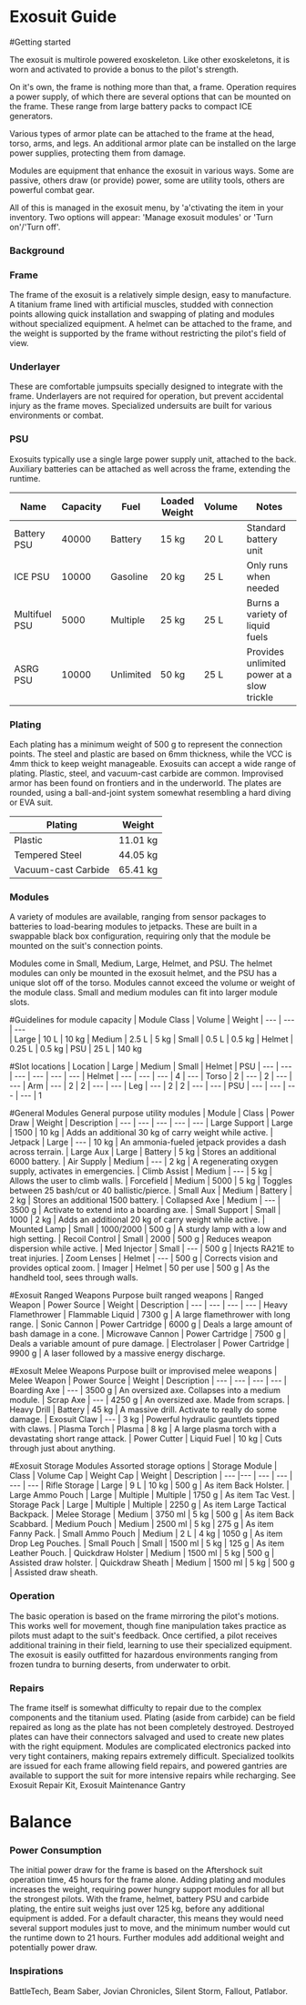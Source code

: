 # Exosuit Guide

#Getting started

The exosuit is multirole powered exoskeleton. Like other exoskeletons, it is worn and activated to provide a bonus to the pilot's strength. 

On it's own, the frame is nothing more than that, a frame. Operation requires a power supply, of which there are several options that can be mounted on the frame. These range from large battery packs to compact ICE generators.

Various types of armor plate can be attached to the frame at the head, torso, arms, and legs. An additional armor plate can be installed on the large power supplies, protecting them from damage.

Modules are equipment that enhance the exosuit in various ways. Some are passive, others draw (or provide) power, some are utility tools, others are powerful combat gear.

All of this is managed in the exosuit menu, by 'a'ctivating the item in your inventory. Two options will appear: 'Manage exosuit modules' or 'Turn on'/'Turn off'.

### Background
### Frame
The frame of the exosuit is a relatively simple design, easy to manufacture.  A titanium frame lined with artificial muscles, studded with connection points allowing quick installation and swapping of plating and modules without specialized equipment. A helmet can be attached to the frame, and the weight is supported by the frame without restricting the pilot's field of view.

### Underlayer
These are comfortable jumpsuits specially designed to integrate with the frame.  Underlayers are not required for operation, but prevent accidental injury as the frame moves.  Specialized undersuits are built for various environments or combat.

### PSU
Exosuits typically use a single large power supply unit, attached to the back.  Auxiliary batteries can be attached as well across the frame, extending the runtime. 

| Name          | Capacity | Fuel      | Loaded Weight | Volume | Notes
| ---           | ---      | ---       | ---           | ---    | ---
| Battery PSU   |   40000  | Battery   | 15 kg         | 20 L   | Standard battery unit
| ICE PSU       |   10000  | Gasoline  | 20 kg         | 25 L   | Only runs when needed
| Multifuel PSU |    5000  | Multiple  | 25 kg         | 25 L   | Burns a variety of liquid fuels
| ASRG PSU      |   10000  | Unlimited | 50 kg         | 25 L   | Provides unlimited power at a slow trickle


### Plating
Each plating has a minimum weight of 500 g to represent the connection points.  The steel and plastic are based on 6mm thickness, while the VCC is 4mm thick to keep weight manageable.  Exosuits can accept a wide range of plating.  Plastic, steel, and vacuum-cast carbide are common.  Improvised armor has been found on frontiers and in the underworld.  The plates are rounded, using a ball-and-joint system somewhat resembling a hard diving or EVA suit.

| Plating              | Weight   
| ---                  | ---
| Plastic              | 11.01 kg
| Tempered Steel       | 44.05 kg
| Vacuum-cast Carbide  | 65.41 kg 
   
### Modules
A variety of modules are available, ranging from sensor packages to batteries to load-bearing modules to jetpacks.  These are built in a swappable black box configuration, requiring only that the module be mounted on the suit's connection points. 

Modules come in Small, Medium, Large, Helmet, and PSU. The helmet modules can only be mounted in the exosuit helmet, and the PSU has a unique slot off of the torso.  Modules cannot exceed the volume or weight of the module class. Small and medium modules can fit into larger module slots.

#Guidelines for module capacity
| Module Class | Volume | Weight
| ---          | ---    | ---   
| Large        |   10 L |  10 kg
| Medium       |  2.5 L |   5 kg
| Small        |  0.5 L | 0.5 kg
| Helmet       | 0.25 L | 0.5 kg
| PSU          |   25 L | 140 kg

#Slot locations
| Location | Large | Medium | Small | Helmet | PSU
| ---      | ---   | ---    | ---   | ---    | ---
| Helmet   | ---   | ---    | ---   | 4      | ---
| Torso    | 2     | ---    | 2     | ---    | ---
| Arm      | ---   | 2      | 2     | ---    | ---
| Leg      | ---   | 2      | 2     | ---    | ---
| PSU      | ---   | ---    | ---   | ---    | 1 

#General Modules
General purpose utility modules
| Module         | Class  | Power Draw | Weight | Description
| ---            | ---    | ---        | ---    | ---
| Large Support  | Large  | 1500       |  10 kg | Adds an additional 30 kg of carry weight while active.
| Jetpack        | Large  | ---        |  10 kg | An ammonia-fueled jetpack provides a dash across terrain.
| Large Aux      | Large  | Battery    |   5 kg | Stores an additional 6000 battery.
| Air Supply     | Medium | ---        |   2 kg | A regenerating oxygen supply, activates in emergencies.
| Climb Assist   | Medium | ---        |   5 kg | Allows the user to climb walls.
| Forcefield     | Medium | 5000       |   5 kg | Toggles between 25 bash/cut or 40 ballistic/pierce.
| Small Aux      | Medium | Battery    |   2 kg | Stores an additional 1500 battery.
| Collapsed Axe  | Medium | ---        | 3500 g | Activate to extend into a boarding axe.
| Small Support  | Small  | 1000       |   2 kg | Adds an additional 20 kg of carry weight while active.
| Mounted Lamp   | Small  | 1000/2000  |  500 g | A sturdy lamp with a low and high setting.
| Recoil Control | Small  | 2000       |  500 g | Reduces weapon dispersion while active.
| Med Injector   | Small  | ---        |  500 g | Injects RA21E to treat injuries.
| Zoom Lenses    | Helmet | ---        |  500 g | Corrects vision and provides optical zoom.
| Imager         | Helmet | 50 per use |  500 g | As the handheld tool, sees through walls.

#Exosuit Ranged Weapons
Purpose built ranged weapons
| Ranged Weapon      | Power Source     | Weight | Description
| ---                | ---              | ---    | ---
| Heavy Flamethrower | Flammable Liquid | 7300 g | A large flamethrower with long range.
| Sonic Cannon       | Power Cartridge  | 6000 g | Deals a large amount of bash damage in a cone.
| Microwave Cannon   | Power Cartridge  | 7500 g | Deals a variable amount of pure damage.
| Electrolaser       | Power Cartridge  | 9900 g | A laser followed by a massive energy discharge.

#Exosult Melee Weapons
Purpose built or improvised melee weapons
| Melee Weapon | Power Source | Weight | Description
| ---          | ---          | ---    | ---
| Boarding Axe | ---          | 3500 g | An oversized axe. Collapses into a medium module.
| Scrap Axe    | ---          | 4250 g | An oversized axe. Made from scraps.
| Heavy Drill  | Battery      |  45 kg | A massive drill. Activate to really do some damage.
| Exosuit Claw | ---          |   3 kg | Powerful hydraulic gauntlets tipped with claws.
| Plasma Torch | Plasma       |   8 kg | A large plasma torch with a devastating short range attack.
| Power Cutter | Liquid Fuel  |  10 kg | Cuts through just about anything.

#Exosuit Storage Modules
Assorted storage options
| Storage Module    | Class  | Volume Cap | Weight Cap | Weight | Description
| ---               |---     | ---        | ---        | ---    | ---
| Rifle Storage     | Large  |     9 L    | 10 kg      |  500 g | As item Back Holster.
| Large Ammo Pouch  | Large  | Multiple   | Multiple   | 1750 g | As item Tac Vest.
| Storage Pack      | Large  | Multiple   | Multiple   | 2250 g | As item Large Tactical Backpack.
| Melee Storage     | Medium | 3750 ml    |  5 kg      |  500 g | As item Back Scabbard.
| Medium Pouch      | Medium | 2500 ml    |  5 kg      |  275 g | As item Fanny Pack.
| Small Ammo Pouch  | Medium |     2 L    |  4 kg      | 1050 g | As item Drop Leg Pouches.
| Small Pouch       | Small  | 1500 ml    |  5 kg      |  125 g | As item Leather Pouch.
| Quickdraw Holster | Medium | 1500 ml    |  5 kg      |  500 g | Assisted draw holster.
| Quickdraw Sheath  | Medium | 1500 ml    |  5 kg      |  500 g | Assisted draw sheath.

### Operation
The basic operation is based on the frame mirroring the pilot's motions.  This works well for movement, though fine manipulation takes practice as pilots must adapt to the suit's feedback.  Once certified, a pilot receives additional training in their field, learning to use their specialized equipment.  The exosuit is easily outfitted for hazardous environments ranging from frozen tundra to burning deserts, from underwater to orbit.

### Repairs
The frame itself is somewhat difficulty to repair due to the complex components and the titanium used.
Plating (aside from carbide) can be field repaired as long as the plate has not been completely destroyed.  Destroyed plates can have their connectors salvaged and used to create new plates with the right equipment.  Modules are complicated electronics packed into very tight containers, making repairs extremely difficult.  Specialized toolkits are issued for each frame allowing field repairs, and powered gantries are available to support the suit for more intensive repairs while recharging.
See Exosuit Repair Kit, Exosuit Maintenance Gantry


# Balance
### Power Consumption
The initial power draw for the frame is based on the Aftershock suit operation time, 45 hours for the frame alone.  Adding plating and modules increases the weight, requiring power hungry support modules for all but the strongest pilots.  With the frame, helmet, battery PSU and carbide plating, the entire suit weighs just over 125 kg, before any additional equipment is added.  For a default character, this means they would need several support modules just to move, and the minimum number would cut the runtime down to 21 hours.  Further modules add additional weight and potentially power draw.

### Inspirations
BattleTech, Beam Saber, Jovian Chronicles, Silent Storm, Fallout, Patlabor.